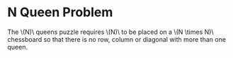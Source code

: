 # N Queen Problem
The \\(N)\\ queens puzzle requires \\(N)\\ to be placed on a \\(N \\times N)\\
chessboard so that there is no row, column or diagonal with more than one queen.
